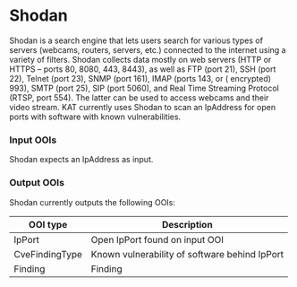 # Shodan

Shodan is a search engine that lets users search for various types of servers (webcams, routers, servers, etc.)
connected to the internet using a variety of filters. Shodan collects data mostly on web servers (HTTP or HTTPS – ports 80,
8080, 443, 8443), as well as FTP (port 21), SSH (port 22), Telnet (port 23), SNMP (port 161), IMAP (ports 143, or (
encrypted) 993), SMTP (port 25), SIP (port 5060), and Real Time Streaming Protocol (RTSP, port 554). The latter can be
used to access webcams and their video stream. KAT currently uses Shodan to scan an IpAddress for open ports with
software with known vulnerabilities.

### Input OOIs

Shodan expects an IpAddress as input.

### Output OOIs

Shodan currently outputs the following OOIs:

| OOI type       | Description                                   |
| -------------- | --------------------------------------------- |
| IpPort         | Open IpPort found on input OOI                |
| CveFindingType | Known vulnerability of software behind IpPort |
| Finding        | Finding                                       |
